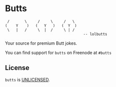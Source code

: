 # Butts

	 /       \     /     \     /   \
    (    Y    )   (   Y   )   (  Y  )
     \   |   /     \  |  /     \ | /
										-- lolbutts
Your source for premium Butt jokes.

You can find support for `butts` on Freenode at `#butts`

## License

`butts` is [UNLICENSED](UNLICENSE).
